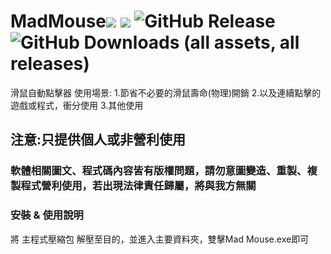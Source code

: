 # MadMouse![](https://img.shields.io/badge/Rates-5_stars-orange) ![](https://img.shields.io/badge/Only_personal_use_&__Non--profit-330033) ![GitHub Release](https://img.shields.io/github/v/release/memtrain/MadMouse) ![GitHub Downloads (all assets, all releases)](https://img.shields.io/github/downloads/memtrain/MadMouse/total)

滑鼠自動點擊器
使用場景:
1.節省不必要的滑鼠壽命(物理)開銷
2.以及連續點擊的遊戲或程式，衝分使用
3.其他使用
## 注意:只提供個人或非營利使用
### 軟體相關圖文、程式碼內容皆有版權問題，請勿意圖變造、重製、複製程式營利使用，若出現法律責任歸屬，將與我方無關

### 安裝 & 使用說明
將 主程式壓縮包 解壓至目的，並進入主要資料夾，雙擊Mad Mouse.exe即可
